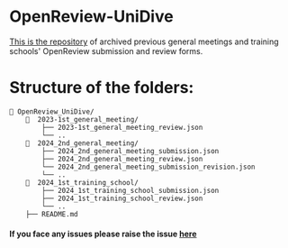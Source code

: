# OpenReview-UniDive

[This is the repository](https://github.com/UniDive/OpenReview_UniDive) of archived previous general meetings and training schools' OpenReview submission and review forms. 



# Structure of the folders:
```
📂 OpenReview_UniDive/
    📂  2023-1st_general_meeting/
        ├── 2023-1st_general_meeting_review.json
        └── ..
    📂  2024_2nd_general_meeting/
        ├── 2024_2nd_general_meeting_submission.json
        ├── 2024_2nd_general_meeting_review.json
        └── 2024_2nd_general_meeting_submission_revision.json
        └── ..        
    📂  2024_1st_training_school/
        ├── 2024_1st_training_school_submission.json
        ├── 2024_1st_training_school_review.json
        └── ..
    ├── README.md
```


#### If you face any issues please raise the issue [here](https://github.com/UniDive/OpenReview_UniDive/issues)
